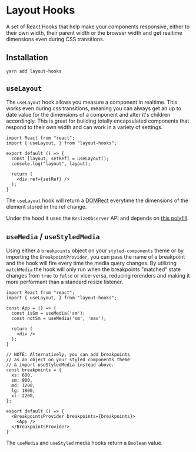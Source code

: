 # Layout Hooks

A set of React Hooks that help make your components responsive, either to their own width, their parent width or the browser width and get realtime dimensions even during CSS transitions.

## Installation

```
yarn add layout-hooks
```

## `useLayout`

The `useLayout` hook allows you measure a component in realtime. This works even during css transitions, meaning you can always get an up to date value for the dimensions of a component and alter it's children accordingly. This is great for building totally encapsulated components that respond to their own width and can work in a variety of settings.

```
import React from "react";
import { useLayout, } from "layout-hooks";

export default () => {
  const [layout, setRef] = useLayout();
  console.log("layout", layout);

  return (
    <div ref={setRef} />
  );
}
```

The `useLayout` hook will return a [DOMRect](https://developer.mozilla.org/en-US/docs/Web/API/DOMRect) everytime the dimensions of the element stored in the ref change.

Under the hood it uses the `ResizeObserver` API and depends on [this polyfill](https://www.npmjs.com/package/@juggle/resize-observer).

## `useMedia` / `useStyledMedia`

Using either a `breakpoints` object on your `styled-components` theme or by importing the `BreakpointProvider`, you can pass the name of a breakpoint and the hook will fire every time the media query changes. By utilizing `matchMedia` the hook will only run when the breakpoints "matched" state changes from `true` to `false` or vice-versa, reducing rerenders and making it more performant than a standard resize listener.

```
import React from "react";
import { useLayout, } from "layout-hooks";

const App = () => {
  const isSm = useMedia('sm');
  const notSm = useMedia('sm', 'max');

  return (
    <div />
  );
}

// NOTE: Alternatively, you can add breakpoints
// as an object on your styled components theme
// & import useStyledMedia instead above.
const breakpoints = {
  xs: 600,
  sm: 900,
  md: 1200,
  lg: 1800,
  xl: 2200,
};

export default () => {
  <BreakpointsProvider breakpoints={breakpoints}>
    <App />
  </BreakpointsProvider>
}
```

The `useMedia` and `useStyled` media hooks return a `Boolean` value.
